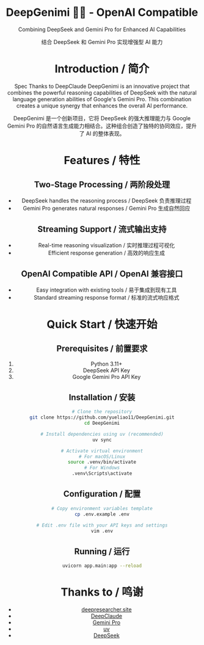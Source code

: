 <div align="center">
<h1>DeepGenimi 🐬🧠 - OpenAI Compatible</h1>
<p>Combining DeepSeek and Gemini Pro for Enhanced AI Capabilities</p>
<p>结合 DeepSeek 和 Gemini Pro 实现增强型 AI 能力</p>


# Introduction / 简介

Spec Thanks to DeepClaude
DeepGenimi is an innovative project that combines the powerful reasoning capabilities of DeepSeek with the natural language generation abilities of Google's Gemini Pro. This combination creates a unique synergy that enhances the overall AI performance.

DeepGenimi 是一个创新项目，它将 DeepSeek 的强大推理能力与 Google Gemini Pro 的自然语言生成能力相结合。这种组合创造了独特的协同效应，提升了 AI 的整体表现。

# Features / 特性

## Two-Stage Processing / 两阶段处理
- DeepSeek handles the reasoning process / DeepSeek 负责推理过程
- Gemini Pro generates natural responses / Gemini Pro 生成自然回应

## Streaming Support / 流式输出支持
- Real-time reasoning visualization / 实时推理过程可视化
- Efficient response generation / 高效的响应生成

## OpenAI Compatible API / OpenAI 兼容接口
- Easy integration with existing tools / 易于集成到现有工具
- Standard streaming response format / 标准的流式响应格式

# Quick Start / 快速开始

## Prerequisites / 前置要求
1. Python 3.11+
2. DeepSeek API Key
3. Google Gemini Pro API Key

## Installation / 安装

```bash
# Clone the repository
git clone https://github.com/yueliao11/DeepGenimi.git
cd DeepGenimi

# Install dependencies using uv (recommended)
uv sync

# Activate virtual environment
# For macOS/Linux
source .venv/bin/activate
# For Windows
.venv\Scripts\activate
```

## Configuration / 配置

```bash
# Copy environment variables template
cp .env.example .env

# Edit .env file with your API keys and settings
vim .env
```

## Running / 运行

```bash
uvicorn app.main:app --reload
```

# Thanks to / 鸣谢

- [deepresearcher.site](https://deepresearcher.site/)
- [DeepClaude](https://github.com/ErlichLiu/DeepClaude)
- [Gemini Pro](https://generativelanguage.googleapis.com/)
- [uv](https://github.com/microsoft/uv)
- [DeepSeek](https://ai.com/)

